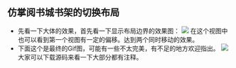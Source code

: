 ## 仿掌阅书城书架的切换布局 ##
- 先看一下大体的效果，首先看一下显示布局边界的效果图：
![](https://raw.githubusercontent.com/zhaoyongchao/SlideSwitchScreen/master/images/device-2016-10-18-102228.png)
在这个视图中也可以看到第一个视图有一定的偏移。达到两个同时移动的效果。
- 下面这个是最终的Gif图，可能有一些不太完美，有不足的地方欢迎指出。
![](https://github.com/zhaoyongchao/SlideSwitchScreen/blob/master/images/ezgif.com-video-to-gif%20_demo.gif?raw=true)
大家可以下载源码来看一下大部分都有注释。